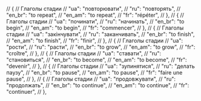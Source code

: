 // { // Глаголы стадии
//     "ua": "повторювати",
//     "ru": "повторять",
//     "en_br": "to repeat",
//     "en_am": "to repeat",
//     "fr": "répéter",
// },
// { // Глаголы стадии
//     "ua": "починати",
//     "ru": "начинать",
//     "en_br": "to begin",
//     "en_am": "to begin",
//     "fr": "commencer",
// },
// { // Глаголы стадии
//     "ua": "закінчувати",
//     "ru": "заканчивать",
//     "en_br": "to finish",
//     "en_am": "to finish",
//     "fr": "finir",
// },
// { // Глаголы стадии
//     "ua": "рости",
//     "ru": "расти",
//     "en_br": "to grow",
//     "en_am": "to grow",
//     "fr": "croître",
// },
// { // Глаголы стадии
//     "ua": "ставати",
//     "ru": "становиться",
//     "en_br": "to become",
//     "en_am": "to become",
//     "fr": "devenir",
// },
// { // Глаголы стадии
//     "ua": "зупинятися",
//     "ru": "делать паузу",
//     "en_br": "to pause",
//     "en_am": "to pause",
//     "fr": "faire une pause",
// },
// { // Глаголы стадии
//     "ua": "продовжувати",
//     "ru": "продолжать",
//     "en_br": "to continue",
//     "en_am": "to continue",
//     "fr": "continuer",
// },
